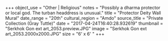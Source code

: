 +++
object_use = "Other | Religious"
notes = "Possibly a dharma protector or local god. The turban headdress is unusual."
title = "Protector Deity Wall Mural"
date_range = "20th"
cultural_region = "Amdo"
source_title = "Private Collection (Gray Tuttle)"
date = "2017-04-24T16:40:28.932619"
thumbnail = "Serkhok Gon ext art_2053.preview.JPG"
image = "Serkhok Gon ext art_2053.2000x2000.JPG"
size = "6' x 6' "
+++
